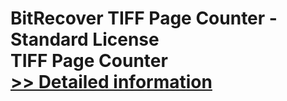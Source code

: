 # BitRecover TIFF Page Counter - Standard License<br />TIFF Page Counter<br />[>> Detailed information](https://secure.shareit.com/shareit/product.html?productid=301008310&affiliateid=200057808)